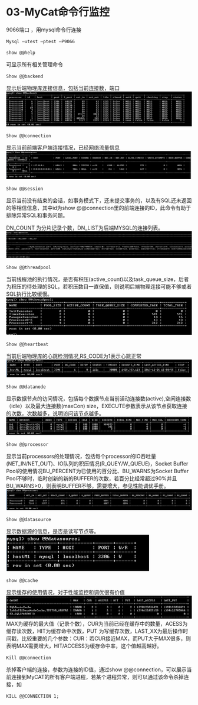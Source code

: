 # 03-MyCat命令行监控

9066端口 ，用mysql命令行连接
```
Mysql –utest –ptest –P9066
```

```
show @@help 
```
可显示所有相关管理命令


```
Show @@backend
```
显示后端物理库连接信息，包括当前连接数，端口
![monitor01](./images/monitor01.png)


```
Show @@connection
```
显示当前前端客户端连接情况，已经网络流量信息
![monitor02](./images/monitor02.png)


```
Show @@session
```
显示当前没有结束的会话，如事务模式下，还未提交事务的，以及有SQL还未返回的等相信信息，其中id为show @@connection里的前端连接的ID，此命令有助于排除异常SQL和事务问题。

DN_COUNT 为分片记录个数，DN_LIST为后端MYSQL的连接列表。
![monitor03](./images/monitor03.png)


```
Show @@threadpool
```
当前线程池的执行情况，是否有积压(active_count)以及task_queue_size，后者为积压的待处理的SQL，若积压数目一直保值，则说明后端物理连接可能不够或者SQL执行比较缓慢。
![monitor04](./images/monitor04.png)


```
Show @@heartbeat
```
当前后端物理库的心跳检测情况,RS_CODE为1表示心跳正常
![monitor05](./images/monitor05.png)


```
Show @@datanode
```
显示数据节点的访问情况，包括每个数据节点当前活动连接数(active),空闲连接数（idle）以及最大连接数(maxCon) size，EXECUTE参数表示从该节点获取连接的次数，次数越多，说明访问该节点越多。
![monitor06](./images/monitor06.png)

```
Show @@processor
```
显示当前processors的处理情况，包括每个processor的IO吞吐量(NET_IN/NET_OUT)、IO队列的积压情况(R_QUEY/W_QUEUE)，Socket Buffer Pool的使用情况BU_PERCENT为已使用的百分比、BU_WARNS为Socket Buffer Pool不够时，临时创新的新的BUFFER的次数，若百分比经常超过90%并且BU_WARNS>0，则表明BUFFER不够，需要增大，参见性能调优手册。
![monitor07](./images/monitor07.png)


```
Show @@datasource
```
显示数据源的信息，是否是读写节点等。
![monitor08](./images/monitor08.png)


```
show @@cache
```
显示缓存的使用情况，对于性能监控和调优很有价值
![monitor09](./images/monitor09.png)
MAX为缓存的最大值（记录个数），CUR为当前已经在缓存中的数量，ACESS为缓存读次数，HIT为缓存命中次数，PUT 为写缓存次数，LAST_XX为最后操作时间戳，比较重要的几个参数：CUR：若CUR接近MAX，而PUT大于MAX很多，则表明MAX需要增大，HIT/ACCESS为缓存命中率，这个值越高越好。


```
Kill @@connection 
```
杀掉客户端的连接，参数为连接的ID值，通过show @@connection，可以展示当前连接到MyCAT的所有客户端进程，若某个进程异常，则可以通过该命令杀掉连接，如
```
KILL @@CONNECTION 1;
```


